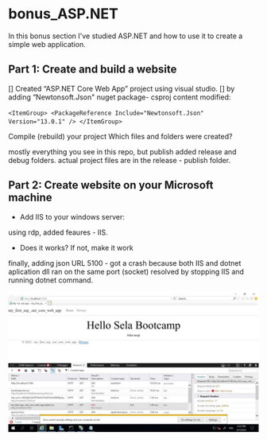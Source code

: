 # bonus_ASP.NET

In this bonus section I've studied ASP.NET and how to use it to create a simple web application.

## Part 1: Create and build a website

[] Created “ASP.NET Core Web App” project using visual studio.
[] by adding “Newtonsoft.Json" nuget package-
csproj content modified:

`<ItemGroup> <PackageReference Include="Newtonsoft.Json" Version="13.0.1" /> </ItemGroup>`

Compile (rebuild) your project
Which files and folders were created?

mostly everything you see in this repo, but publish added release and debug folders.
actual project files are in the release - publish folder.

## Part 2: Create website on your Microsoft machine

- Add IIS to your windows server:

using rdp, added feaures - IIS.

- Does it works? If not, make it work

finally, adding json URL 5100 - got a crash because both IIS and dotnet aplication dll ran on the same port (socket)
resolved by stopping IIS and running dotnet command.

![screenshot from within the server](/win.jpg)
